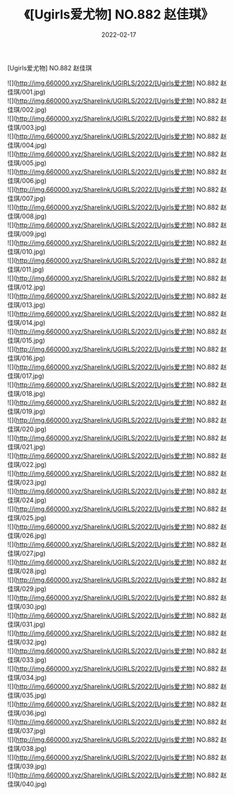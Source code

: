 ﻿---
layout: post
title:  《[Ugirls爱尤物] NO.882 赵佳琪》
date:   2022-02-17
img: http://img.660000.xyz/Sharelink/UGIRLS/2022/[Ugirls爱尤物] NO.882 赵佳琪/000.jpg
categories: [美女, 清纯, 唯美]
---

[Ugirls爱尤物] NO.882 赵佳琪

 ![](http://img.660000.xyz/Sharelink/UGIRLS/2022/[Ugirls爱尤物] NO.882 赵佳琪/001.jpg) <br>![](http://img.660000.xyz/Sharelink/UGIRLS/2022/[Ugirls爱尤物] NO.882 赵佳琪/002.jpg) <br>![](http://img.660000.xyz/Sharelink/UGIRLS/2022/[Ugirls爱尤物] NO.882 赵佳琪/003.jpg) <br>![](http://img.660000.xyz/Sharelink/UGIRLS/2022/[Ugirls爱尤物] NO.882 赵佳琪/004.jpg) <br>![](http://img.660000.xyz/Sharelink/UGIRLS/2022/[Ugirls爱尤物] NO.882 赵佳琪/005.jpg) <br>![](http://img.660000.xyz/Sharelink/UGIRLS/2022/[Ugirls爱尤物] NO.882 赵佳琪/006.jpg) <br>![](http://img.660000.xyz/Sharelink/UGIRLS/2022/[Ugirls爱尤物] NO.882 赵佳琪/007.jpg) <br>![](http://img.660000.xyz/Sharelink/UGIRLS/2022/[Ugirls爱尤物] NO.882 赵佳琪/008.jpg) <br>![](http://img.660000.xyz/Sharelink/UGIRLS/2022/[Ugirls爱尤物] NO.882 赵佳琪/009.jpg) <br>![](http://img.660000.xyz/Sharelink/UGIRLS/2022/[Ugirls爱尤物] NO.882 赵佳琪/010.jpg) <br>![](http://img.660000.xyz/Sharelink/UGIRLS/2022/[Ugirls爱尤物] NO.882 赵佳琪/011.jpg) <br>![](http://img.660000.xyz/Sharelink/UGIRLS/2022/[Ugirls爱尤物] NO.882 赵佳琪/012.jpg) <br>![](http://img.660000.xyz/Sharelink/UGIRLS/2022/[Ugirls爱尤物] NO.882 赵佳琪/013.jpg) <br>![](http://img.660000.xyz/Sharelink/UGIRLS/2022/[Ugirls爱尤物] NO.882 赵佳琪/014.jpg) <br>![](http://img.660000.xyz/Sharelink/UGIRLS/2022/[Ugirls爱尤物] NO.882 赵佳琪/015.jpg) <br>![](http://img.660000.xyz/Sharelink/UGIRLS/2022/[Ugirls爱尤物] NO.882 赵佳琪/016.jpg) <br>![](http://img.660000.xyz/Sharelink/UGIRLS/2022/[Ugirls爱尤物] NO.882 赵佳琪/017.jpg) <br>![](http://img.660000.xyz/Sharelink/UGIRLS/2022/[Ugirls爱尤物] NO.882 赵佳琪/018.jpg) <br>![](http://img.660000.xyz/Sharelink/UGIRLS/2022/[Ugirls爱尤物] NO.882 赵佳琪/019.jpg) <br>![](http://img.660000.xyz/Sharelink/UGIRLS/2022/[Ugirls爱尤物] NO.882 赵佳琪/020.jpg) <br>![](http://img.660000.xyz/Sharelink/UGIRLS/2022/[Ugirls爱尤物] NO.882 赵佳琪/021.jpg) <br>![](http://img.660000.xyz/Sharelink/UGIRLS/2022/[Ugirls爱尤物] NO.882 赵佳琪/022.jpg) <br>![](http://img.660000.xyz/Sharelink/UGIRLS/2022/[Ugirls爱尤物] NO.882 赵佳琪/023.jpg) <br>![](http://img.660000.xyz/Sharelink/UGIRLS/2022/[Ugirls爱尤物] NO.882 赵佳琪/024.jpg) <br>![](http://img.660000.xyz/Sharelink/UGIRLS/2022/[Ugirls爱尤物] NO.882 赵佳琪/025.jpg) <br>![](http://img.660000.xyz/Sharelink/UGIRLS/2022/[Ugirls爱尤物] NO.882 赵佳琪/026.jpg) <br>![](http://img.660000.xyz/Sharelink/UGIRLS/2022/[Ugirls爱尤物] NO.882 赵佳琪/027.jpg) <br>![](http://img.660000.xyz/Sharelink/UGIRLS/2022/[Ugirls爱尤物] NO.882 赵佳琪/028.jpg) <br>![](http://img.660000.xyz/Sharelink/UGIRLS/2022/[Ugirls爱尤物] NO.882 赵佳琪/029.jpg) <br>![](http://img.660000.xyz/Sharelink/UGIRLS/2022/[Ugirls爱尤物] NO.882 赵佳琪/030.jpg) <br>![](http://img.660000.xyz/Sharelink/UGIRLS/2022/[Ugirls爱尤物] NO.882 赵佳琪/031.jpg) <br>![](http://img.660000.xyz/Sharelink/UGIRLS/2022/[Ugirls爱尤物] NO.882 赵佳琪/032.jpg) <br>![](http://img.660000.xyz/Sharelink/UGIRLS/2022/[Ugirls爱尤物] NO.882 赵佳琪/033.jpg) <br>![](http://img.660000.xyz/Sharelink/UGIRLS/2022/[Ugirls爱尤物] NO.882 赵佳琪/034.jpg) <br>![](http://img.660000.xyz/Sharelink/UGIRLS/2022/[Ugirls爱尤物] NO.882 赵佳琪/035.jpg) <br>![](http://img.660000.xyz/Sharelink/UGIRLS/2022/[Ugirls爱尤物] NO.882 赵佳琪/036.jpg) <br>![](http://img.660000.xyz/Sharelink/UGIRLS/2022/[Ugirls爱尤物] NO.882 赵佳琪/037.jpg) <br>![](http://img.660000.xyz/Sharelink/UGIRLS/2022/[Ugirls爱尤物] NO.882 赵佳琪/038.jpg) <br>![](http://img.660000.xyz/Sharelink/UGIRLS/2022/[Ugirls爱尤物] NO.882 赵佳琪/039.jpg) <br>![](http://img.660000.xyz/Sharelink/UGIRLS/2022/[Ugirls爱尤物] NO.882 赵佳琪/040.jpg) <br>